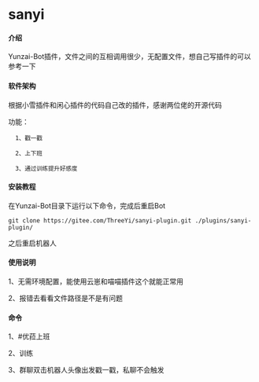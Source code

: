 # sanyi

#### 介绍
Yunzai-Bot插件，文件之间的互相调用很少，无配置文件，想自己写插件的可以参考一下

#### 软件架构
根据小雪插件和闲心插件的代码自己改的插件，感谢两位佬的开源代码

功能：

      1、戳一戳

      2、上下班

      3、通过训练提升好感度
   


#### 安装教程

在Yunzai-Bot目录下运行以下命令，完成后重启Bot


```
git clone https://gitee.com/ThreeYi/sanyi-plugin.git ./plugins/sanyi-plugin/

```
  
之后重启机器人

#### 使用说明

1、无需环境配置，能使用云崽和喵喵插件这个就能正常用

2、报错去看看文件路径是不是有问题

#### 命令

 1、#优菈上班

 2、训练

 3、群聊双击机器人头像出发戳一戳，私聊不会触发


